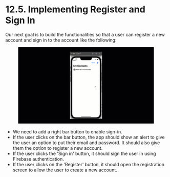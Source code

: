 # 12.5. Implementing Register and Sign In

Our next goal is to build the functionalities so that a user can register a new account and sign in to the account like the following:

<figure><img src="../../.gitbook/assets/12.two.gif" alt=""><figcaption></figcaption></figure>

* We need to add a right bar button to enable sign-in.
* If the user clicks on the bar button, the app should show an alert to give the user an option to put their email and password. It should also give them the option to register a new account.
* If the user clicks the 'Sign in' button, it should sign the user in using Firebase authentication.
* If the user clicks on the 'Register' button, it should open the registration screen to allow the user to create a new account.
